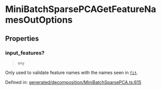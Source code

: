 # MiniBatchSparsePCAGetFeatureNamesOutOptions

## Properties

### input\_features?

> `any`

Only used to validate feature names with the names seen in [`fit`](#sklearn.decomposition.MiniBatchSparsePCA.fit "sklearn.decomposition.MiniBatchSparsePCA.fit").

Defined in:  [generated/decomposition/MiniBatchSparsePCA.ts:615](https://github.com/transitive-bullshit/scikit-learn-ts/blob/92ab806/packages/sklearn/src/generated/decomposition/MiniBatchSparsePCA.ts#L615)
